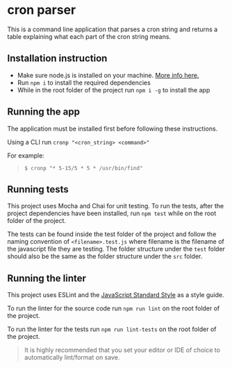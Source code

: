# cron parser
This is a command line application that parses a cron string and returns a table explaining what each part of the cron string means.

## Installation instruction
- Make sure node.js is installed on your machine. [More info here.](https://nodejs.org/en/download/)
- Run `npm i` to install the required dependencies
- While in the root folder of the project run `npm i -g` to install the app

## Running the app
The application must be installed first before following these instructions.

Using a CLI run `cronp "<cron_string> <command>"`

For example:
> `$ cronp "* 5-15/5 * 5 * /usr/bin/find"`

## Running tests
This project uses Mocha and Chai for unit testing. To run the tests, after the project dependencies have been installed, run `npm test` while on the root folder of the project.

The tests can be found inside the test folder of the project and follow the naming convention of `<filename>.test.js` where filename is the filename of the javascript file they are testing. The folder structure under the `test` folder should also be the same as the folder structure under the `src` folder.

## Running the linter
This project uses ESLint and the [JavaScript Standard Style](https://standardjs.com/) as a style guide. 

To run the linter for the source code run `npm run lint` on the root folder of the project.

To run the linter for the tests run `npm run lint-tests` on the root folder of the project.

> It is highly recommended that you set your editor or IDE of choice to automatically lint/format on save.